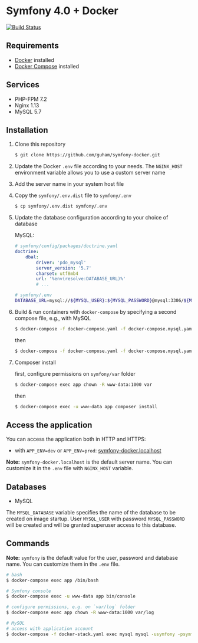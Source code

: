 # Symfony 4.0 + Docker

[![Build Status](https://travis-ci.org/guham/symfony-docker.svg?branch=master)](https://travis-ci.org/guham/symfony-docker)

##  Requirements

- [Docker](https://docs.docker.com/engine/installation/) installed
- [Docker Compose](https://docs.docker.com/compose/install/) installed

## Services

- PHP-FPM 7.2
- Nginx 1.13
- MySQL 5.7

## Installation

1. Clone this repository
    ```bash
    $ git clone https://github.com/guham/symfony-docker.git
    ```
2. Update the Docker `.env` file according to your needs. The `NGINX_HOST` environment variable allows you to use a custom server name

3. Add the server name in your system host file

4. Copy the `symfony/.env.dist` file to `symfony/.env`
    ```bash
    $ cp symfony/.env.dist symfony/.env
    ```
5. Update the database configuration according to your choice of database

    MySQL:
    ```yaml
    # symfony/config/packages/doctrine.yaml
    doctrine:
        dbal:
            driver: 'pdo_mysql'
            server_version: '5.7'
            charset: utf8mb4
            url: '%env(resolve:DATABASE_URL)%'
            # ...
    ```
    ```bash
    # symfony/.env
    DATABASE_URL=mysql://${MYSQL_USER}:${MYSQL_PASSWORD}@mysql:3306/${MYSQL_DATABASE}
    ```

6. Build & run containers with `docker-compose` by specifying a second compose file, e.g., with MySQL 
    ```bash
    $ docker-compose -f docker-compose.yaml -f docker-compose.mysql.yaml build
    ```
    then
    ```bash
    $ docker-compose -f docker-compose.yaml -f docker-compose.mysql.yaml up -d
    ```

7. Composer install

    first, configure permissions on `symfony/var` folder
    ```bash
    $ docker-compose exec app chown -R www-data:1000 var
    ```
    then
    ```bash
    $ docker-compose exec -u www-data app composer install
    ```

## Access the application

You can access the application both in HTTP and HTTPS:

- with `APP_ENV=dev` or `APP_ENV=prod`: [symfony-docker.localhost](http://symfony-docker.localhost)

**Note:** `symfony-docker.localhost` is the default server name. You can customize it in the `.env` file with `NGINX_HOST` variable.

## Databases

- MySQL

The `MYSQL_DATABASE` variable specifies the name of the database to be created on image startup.
User `MYSQL_USER` with password `MYSQL_PASSWORD` will be created and will be granted superuser access to this database.

## Commands

**Note:** `symfony` is the default value for the user, password and database name. You can customize them in the `.env` file.

```bash
# bash
$ docker-compose exec app /bin/bash

# Symfony console
$ docker-compose exec -u www-data app bin/console

# configure permissions, e.g. on `var/log` folder
$ docker-compose exec app chown -R www-data:1000 var/log

# MySQL
# access with application account
$ docker-compose -f docker-stack.yaml exec mysql mysql -usymfony -psymfony
